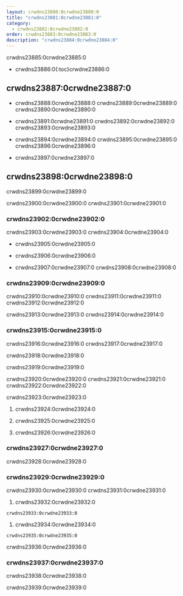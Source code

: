 ```yaml
---
layout: crwdns23880:0crwdne23880:0
title: "crwdns23881:0crwdne23881:0"
category:
  - crwdns23882:0crwdne23882:0
order: crwdns23883:0crwdne23883:0
description: "crwdns23884:0crwdne23884:0"
---
```

crwdns23885:0crwdne23885:0

- crwdns23886:0{:toc}crwdne23886:0

## crwdns23887:0crwdne23887:0

- crwdns23888:0crwdne23888:0 crwdns23889:0crwdne23889:0 crwdns23890:0crwdne23890:0

- crwdns23891:0crwdne23891:0 crwdns23892:0crwdne23892:0 crwdns23893:0crwdne23893:0

- crwdns23894:0crwdne23894:0 crwdns23895:0crwdne23895:0 crwdns23896:0crwdne23896:0

- crwdns23897:0crwdne23897:0

## crwdns23898:0crwdne23898:0

crwdns23899:0crwdne23899:0

crwdns23900:0crwdne23900:0 crwdns23901:0crwdne23901:0

### crwdns23902:0crwdne23902:0

crwdns23903:0crwdne23903:0 crwdns23904:0crwdne23904:0

- crwdns23905:0crwdne23905:0

- crwdns23906:0crwdne23906:0

- crwdns23907:0crwdne23907:0 crwdns23908:0crwdne23908:0

### crwdns23909:0crwdne23909:0

crwdns23910:0crwdne23910:0 crwdns23911:0crwdne23911:0 crwdns23912:0crwdne23912:0

crwdns23913:0crwdne23913:0 crwdns23914:0crwdne23914:0

### crwdns23915:0crwdne23915:0

crwdns23916:0crwdne23916:0 crwdns23917:0crwdne23917:0

crwdns23918:0crwdne23918:0

crwdns23919:0crwdne23919:0

crwdns23920:0crwdne23920:0 crwdns23921:0crwdne23921:0 crwdns23922:0crwdne23922:0

crwdns23923:0crwdne23923:0

1. crwdns23924:0crwdne23924:0

2. crwdns23925:0crwdne23925:0

3. crwdns23926:0crwdne23926:0

<!---
## Scaling the Nomad Cluster
Nomad itself does not provide a scaling method for cluster, so you must implement one. This section provides basic operations regarding scaling a cluster.
--->

### crwdns23927:0crwdne23927:0

crwdns23928:0crwdne23928:0

<!--- 
commenting until we have non-aws installations?
Scaling up Nomad cluster is very straightforward. To scale up, you need to register new Nomad clients into the cluster. If a Nomad client knows the IP addresses of Nomad servers, then the client can register to the cluster automatically.
HashiCorp recommends using Consul or other service discovery mechanisms to make this more robust in production. For more information, see the following pages in the official documentation for [Clustering](https://www.nomadproject.io/intro/getting-started/cluster.html), [Service Discovery](https://www.nomadproject.io/docs/service-discovery/index.html), and [Consul Integration](https://www.nomadproject.io/docs/agent/configuration/consul.html).
--->

### crwdns23929:0crwdne23929:0

crwdns23930:0crwdne23930:0 crwdns23931:0crwdne23931:0

1. crwdns23932:0crwdne23932:0

`crwdns23933:0crwdne23933:0`

1. crwdns23934:0crwdne23934:0

`crwdns23935:0crwdne23935:0`

crwdns23936:0crwdne23936:0

### crwdns23937:0crwdne23937:0

crwdns23938:0crwdne23938:0

crwdns23939:0crwdne23939:0